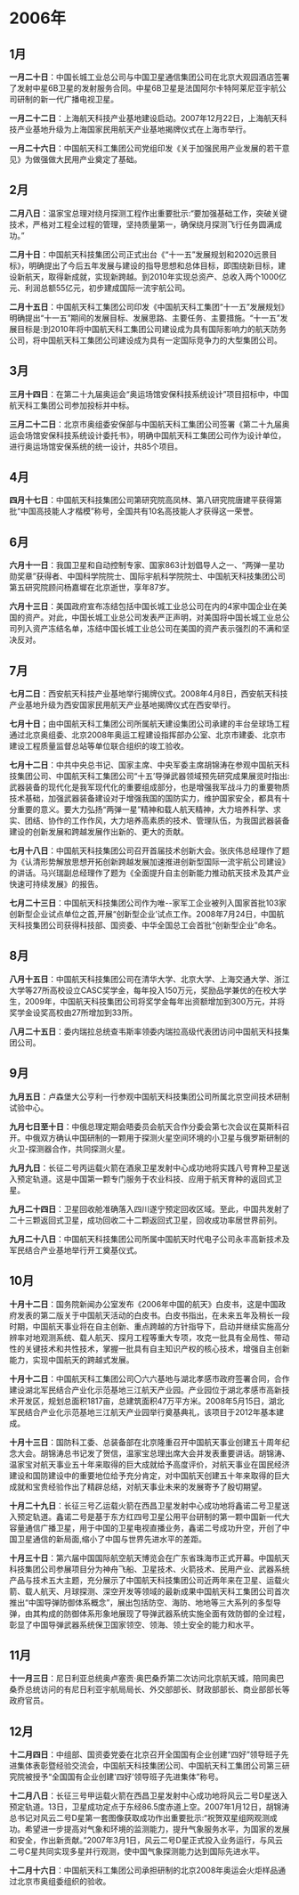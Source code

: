 # 2006年

## 1月

**一月二十日**：中国长城工业总公司与中国卫星通信集团公司在北京大观园酒店签署了发射中星6B卫星的发射服务合同。中星6B卫星是法国阿尔卡特阿莱尼亚宇航公司研制的新一代广播电视卫星。

**一月二十二日**：上海航天科技产业基地建设启动。2007年12月22日，上海航天科技产业基地升级为上海国家民用航天产业基地揭牌仪式在上海市举行。

**一月二十六日**：中国航天科工集团公司党组印发《关于加强民用产业发展的若干意见》为做强做大民用产业奠定了基础。

## 2月

**二月八日**：温家宝总理对绕月探测工程作出重要批示:“要加强基础工作，突破关键技术，严格对工程全过程的管理，坚持质量第一，确保绕月探测飞行任务圆满成功。”

**二月十日**：中国航天科技集团公司正式出台《“十一五”发展规划和2020远景目标》，明确提出了今后五年发展与建设的指导思想和总体目标，即围绕新目标，建设新航天，取得新成就，实现新跨越。到2010年实现总资产、总收入两个1000亿元、利润总额55亿元，初步建成国际一流宇航公司。

**二月十五日**：中国航天科工集团公司印发《中国航天科工集团“十一五”发展规划》明确提出“十一五”期间的发展目标、发展思路、主要任务、主要措施。“十一五”发展目标是:到2010年将中国航天科工集团公司建设成为具有国际影响力的航天防务公司，将中国航天科工集团公司建设成为具有一定国际竞争力的大型集团公司。

## 3月

**三月十四日**：在第二十九届奥运会“奥运场馆安保科技系统设计”项目招标中，中国航天科工集团公司参加投标并中标。

**三月二十二日**：北京市奥组委安保部与中国航天科工集团公司签署《第二十九届奥运会场馆安保科技系统设计委托书》，明确中国航天科工集团公司作为设计单位，进行奥运场馆安保系统的统一设计，共85个项目。

## 4月

**四月十七日**：中国航天科技集团公司第研究院高凤林、第八研究院唐建平获得第批“中国高技能人才楷模”称号，全国共有10名高技能人才获得这一荣誉。

## 6月

**六月十一日**：我国卫星和自动控制专家、国家863计划倡导人之一、“两弹一星功勋奖章”获得者、中国科学院院士、国际宇航科学院院士、中国航天科技集团公司第五研究院顾问杨嘉墀在北京逝世，享年87岁。

**六月十三日**：美国政府宣布冻结包括中国长城工业总公司在内的4家中国企业在美国的资产。对此，中国长城工业总公司发表严正声明，对美国将中国长城工业总公司列入资产冻结名单，冻结中国长城工业总公司在美国的资产表示强烈的不满和坚决反对。

## 7月

**七月二日**：西安航天科技产业基地举行揭牌仪式。2008年4月8日，西安航天科技产业基地升级为西安国家民用航天产业基地揭牌仪式在西安举行。

**七月十日**；由中国航天科工集团公司所属航天建设集团公司承建的丰台垒球场工程通过北京奥组委、北京2008年奥运工程建设指挥部办公室、北京市建委、北京市建设工程质量监督总站等单位联合组织的竣工验收。

**七月十二日**：中共中央总书记、国家主席、中央军委主席胡锦涛在参观中国航天科技集团公司、中国航天科工集团公司“十五’导弹武器领域预先研究成果展览时指出:武器装备的现代化是我军现代化的重要组成部分，也是增强我军战斗力的重要物质技术基础，加强武器装备建设对于增强我国的国防实力，维护国家安全，都具有十分重要的意义。要大力弘扬“两弹一星”精神和载人航天精神，大力培养科学、求实、团结、协作的工作作风，大力培养高素质的技术、管理队伍，为我国武器装备建设的创新发展和跨越发展作出新的、更大的贡献。

**七月十八日**：中国航天科技集团公司召开首届技术创新大会。张庆伟总经理作了题为《认清形势解放思想开拓创新跨越发展加速推进创新型国际一流宇航公司建设》的讲话。马兴瑞副总经理作了题为《全面提升自主创新能力推动航天技术及其产业快速可持续发展》的报告。

**七月二十三日**：中国航天科技集团公司作为唯--家军工企业被列入国家首批103家创新型企业试点单位之首,开展“创新型企业’试点工作。2008年7月24日，中国航天科技集团公司获得科技部、国资委、中华全国总工会首批“创新型企业”命名。

## 8月

**八月十五日**：中国航天科技集团公司在清华大学、北京大学、上海交通大学、浙江大学等27所高校设立CASC奖学金，每年投入150万元，奖励品学兼优的在校大学生，2009年，中国航天科技集团公司将奖学金每年出资额增加到300万元，并将奖学金设奖高校由27所增加到33所。

**八月二十五日**：委内瑞拉总统查韦斯率领委内瑞拉高级代表团访问中国航天科技集团公司。

## 9月

**九月五日**：卢森堡大公亨利一行参观中国航天科技集团公司所属北京空间技术研制试验中心。

**九月七日至十日**：中俄总理定期会晤委员会航天合作分委会第七次会议在莫斯科召开。中俄双方确认中国研制的一颗用于探测火星空间环境的小卫星与俄罗斯研制的火卫-探测器合作，共同探测火星。

**九月九日**：长征二号丙运载火箭在酒泉卫星发射中心成功地将实践八号育种卫星送入预定轨道。这是中国第一颗专门服务于农业科技、应用于航天育种的返回式卫星。

**九月二十四日**：卫星回收舱准确落入四川遂宁预定回收区域。至此，中国共发射了二十三颗返回式卫星，成功回收二十二颗返回式卫星，回收成功率居世界前列。

**九月二十八日**：中国航天科技集团公司所属中国航天时代电子公司永丰高新技术及军民结合产业基地举行开工奠基仪式。

## 10月

**十月十二日**：国务院新闻办公室发布《2006年中国的航天》白皮书，这是中国政府发表的第二版关于中国航天活动的白皮书。白皮书指出，在未来五年及稍长一段时期，中国航天事业将在自主创新、重点跨越的方针指导下，启动并继续实施高分辨率对地观测系统、载人航天、探月工程等重大专项，攻克一批具有全局性、带动性的关键技术和共性技术，掌握一批具有自主知识产权的核心技术，增强自主创新能力，实现中国航天的跨越式发展。

**十月十二日**：中国航天科工集团公司〇六六基地与湖北孝感市政府签署合同，合作建设湖北军民结合产业化示范基地三江航天产业园。产业园位于湖北孝感市高新技术开发区，规划总面积1817亩，总建筑面积47万平方米。2008年5月15日，湖北军民结合产业化示范基地三江航天产业园举行奠基典礼，该项目于2012年基本建成。

**十月十三日**：国防科工委、总装备部在北京隆重召开中国航天事业创建五十周年纪念大会。胡锦涛总书记发了贺信，温家宝总理出席大会并发表重要讲话。胡锦涛、温家宝对航天事业五十年来取得的巨大成就给予高度评价，对航天事业在国民经济建设和国防建设中的重要地位给予充分肯定，对中国航天创建五十年来取得的巨大成就和宝贵经验作出了精辟总结，对航天事业未来的发展寄予了殷切期望。

**十月二十九日**：长征三号乙运载火箭在西昌卫星发射中心成功地将鑫诺二号卫星送入预定轨道。鑫诺二号是基于东方红四号卫星公用平台研制的第一颗中国新一代大容量通信广播卫星，用于中国的卫星电视直播业务，鑫诺二号成功升空，开创了中国卫星通信的新局面,缩小了中国与世界先进水平的差距。

**十月三十日**：第六届中国国际航空航天博览会在广东省珠海市正式开幕。中国航天科技集团公司参展项目分为神舟飞船、卫星技术、火箭技术、民用产业、武器系统产品与技术五大主题，充分展示了中国航天科技集团公司近两年来在卫星、运载火箭、载人航天、月球探测、深空开发等领域的最新成果中国航天科工集团公司首次推出“中国导弹防御体系概念”，展出包括防空、海防、地地等三大系列的多型导弹，由其构成的防御体系形象地展现了导弹武器系统实施全面有效防御的全过程，彰显了中国导弹武器系统保卫国家领空、领海、领土安全的能力和水平。

## 11月

**十一月三日**：尼日利亚总统奥卢塞贡·奥巴桑乔第二次访问北京航天城，陪同奥巴桑乔总统访问的有尼日利亚宇航局局长、外交部部长、财政部部长、商业部部长等政府官员。

## 12月

**十二月四日**：中组部、国资委党委在北京召开全国国有企业创建“四好”领导班子先进集体表彰暨经验交流会，中国航天科技集团公司、中国航天科工集团公司第三研究院被授予“全国国有企业创建'四好’领导班子先进集体”称号。

**十二月八日**：长征三号甲运载火箭在西昌卫星发射中心成功地将风云二号D星送入预定轨道。13日，卫星成功定点于东经86.5度赤道上空。2007年1月12日，胡锦涛总书记对风云二号D星第一套图像获取成功作出重要批示:“祝贺双星组网观测成功。希望进一步提高对气象和环境的监测能力，提升气象服务水平，为国家的发展和安全，作出新贡献。”2007年3月1日，风云二号D星正式投入业务运行，与风云二号C星共同实现多星并行观测，使中国气象探测能力达到国际先进水平。

**十二月十六日**：中国航天科工集团公司承担研制的北京2008年奥运会火炬样品通过北京市奥组委组织的验收。
